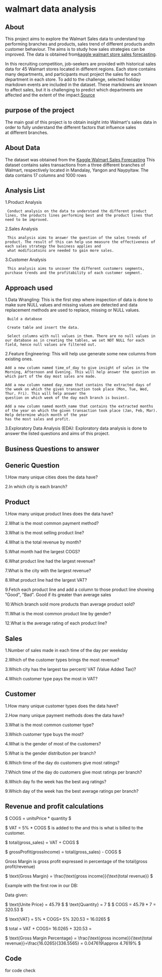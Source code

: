 # walmart data analysis

## About

This project aims to explore the Walmart Sales data to understand top performing branches and products, sales trend of different products andtn customer behaviour. The aims is to study how sales strategies can be improved. The data is obtained from[kaggle walmart store sales forecasting](https://www.kaggle.com/c/walmart-recruiting-store-sales-forecasting).

In this recruiting competition, job-seekers are provided with historical sales data for 45 Walmart stores located in different regions. Each store contains many departments, and participants must project the sales for each department in each store. To add to the challenge, selected holiday markdown events are included in the dataset. These markdowns are known to affect sales, but it is challenging to predict which departments are affected and the extent of the impact.[Source](https://www.kaggle.com/c/walmart-recruiting-store-sales-forecasting)

## purpose of the project

The main goal of this project is to obtain insight into Walmart's sales data in order to fully understand the different factors that influence sales at different branches.


## About Data

The dataset was obtained from the [Kaggle Walmart Sales Forecasting](https://www.kaggle.com/c/walmart-recruiting-store-sales-forecasting) This dataset contains sales transactions from a three different branches of Walmart, respectively located in Mandalay, Yangon and Naypyitaw. The data contains 17 columns and 1000 rows


## Analysis List

1.Product Analysis

     Conduct analysis on the data to understand the different product lines, the products lines performing best and the product lines that need to be improved.

2.Sales Analysis

     This analysis aims to answer the question of the sales trends of product. The result of this can help use measure the effectiveness of each sales strategy the business applies and 
     what modificatoins are needed to gain more sales.

3.Customer Analysis

     This analysis aims to uncover the different customers segments, purchase trends and the profitability of each customer segment.

	 
		 
## Approach used

1.Data Wrangling: This is the first step where inspection of data is done to make sure NULL values and missing values are detected and data replacement methods are used to replace, 
                  missing or NULL values.
									
     Build a database
		 
     Create table and insert the data.
		 
     Select columns with null values in them. There are no null values in our database as in creating the tables, we set NOT NULL for each field, hence null values are filtered out.
		 
2.Feature Engineering: This will help use generate some new columns from existing ones.

    Add a new column named time_of_day to give insight of sales in the Morning, Afternoon and Evening. This will help answer the question on which part of the day most sales are made.

    Add a new column named day_name that contains the extracted days of the week on which the given transaction took place (Mon, Tue, Wed, Thur, Fri). This will help answer the 
    question on which week of the day each branch is busiest.

    Add a new column named month_name that contains the extracted months of the year on which the given transaction took place (Jan, Feb, Mar). Help determine which month of the year 
    has the most sales and profit.
		
3.Exploratory Data Analysis (EDA): Exploratory data analysis is done to answer the listed questions and aims of this project.


## Business Questions to answer

## Generic Question
  
1.How many unique cities does the data have?

2.In which city is each branch?

## Product

1.How many unique product lines does the data have?

2.What is the most common payment method?

3.What is the most selling product line?

4.What is the total revenue by month?

5.What month had the largest COGS?

6.What product line had the largest revenue?

7.What is the city with the largest revenue?

8.What product line had the largest VAT?

9.Fetch each product line and add a column to those product line showing "Good", "Bad". Good if its greater than average sales

10.Which branch sold more products than average product sold?

11.What is the most common product line by gender?

12.What is the average rating of each product line?


## Sales

1.Number of sales made in each time of the day per weekday

2.Which of the customer types brings the most revenue?

3.Which city has the largest tax percent/ VAT (Value Added Tax)?

4.Which customer type pays the most in VAT?

## Customer

1.How many unique customer types does the data have?

2.How many unique payment methods does the data have?

3.What is the most common customer type?

3.Which customer type buys the most?

4.What is the gender of most of the customers?

5.What is the gender distribution per branch?

6.Which time of the day do customers give most ratings?

7.Which time of the day do customers give most ratings per branch?

8.Which day fo the week has the best avg ratings?

9.Which day of the week has the best average ratings per branch?


## Revenue and profit calculations

$ COGS = unitsPrice * quantity $

$ VAT = 5% * COGS $ is added to the and this is what is billed to the customer.

$ total(gross_sales) = VAT + COGS $

$ grossProfit(grossIncome) = total(gross_sales) - COGS $

Gross Margin is gross profit expressed in percentage of the total(gross profit/revenue)

$ \text{Gross Margin} = \frac{\text{gross income}}{\text{total revenue}} $

Example with the first row in our DB:

Data given:

$ \text{Unite Price} = 45.79 $
$ \text{Quantity} = 7 $
$ COGS = 45.79 * 7 = 320.53 $

$ \text{VAT} = 5% * COGS\= 5% 320.53 = 16.0265 $

$ total = VAT + COGS\= 16.0265 + 320.53 = 

$ \text{Gross Margin Percentage} = \frac{\text{gross income}}{\text{total revenue}}\=\frac{16.0265}{336.5565} = 0.047619\\approx 4.7619% $


## Code

for code check 
